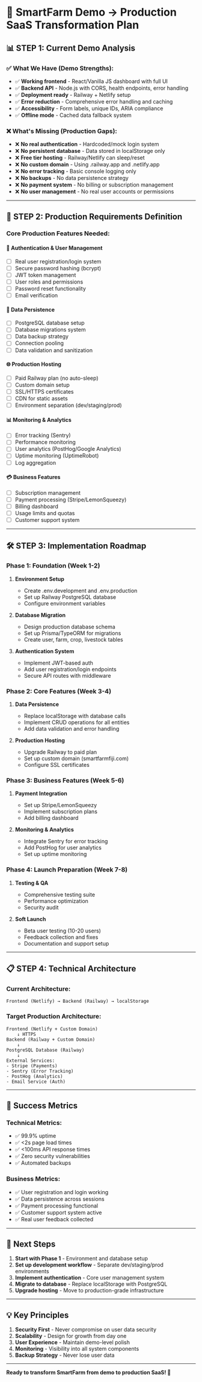 # 🚀 SmartFarm Demo → Production SaaS Transformation Plan

## 📊 **STEP 1: Current Demo Analysis**

### **✅ What We Have (Demo Strengths):**
- ✅ **Working frontend** - React/Vanilla JS dashboard with full UI
- ✅ **Backend API** - Node.js with CORS, health endpoints, error handling
- ✅ **Deployment ready** - Railway + Netlify setup
- ✅ **Error reduction** - Comprehensive error handling and caching
- ✅ **Accessibility** - Form labels, unique IDs, ARIA compliance
- ✅ **Offline mode** - Cached data fallback system

### **❌ What's Missing (Production Gaps):**
- ❌ **No real authentication** - Hardcoded/mock login system
- ❌ **No persistent database** - Data stored in localStorage only
- ❌ **Free tier hosting** - Railway/Netlify can sleep/reset
- ❌ **No custom domain** - Using .railway.app and .netlify.app
- ❌ **No error tracking** - Basic console logging only
- ❌ **No backups** - No data persistence strategy
- ❌ **No payment system** - No billing or subscription management
- ❌ **No user management** - No real user accounts or permissions

---

## 🎯 **STEP 2: Production Requirements Definition**

### **Core Production Features Needed:**

#### **🔐 Authentication & User Management**
- [ ] Real user registration/login system
- [ ] Secure password hashing (bcrypt)
- [ ] JWT token management
- [ ] User roles and permissions
- [ ] Password reset functionality
- [ ] Email verification

#### **💾 Data Persistence**
- [ ] PostgreSQL database setup
- [ ] Database migrations system
- [ ] Data backup strategy
- [ ] Connection pooling
- [ ] Data validation and sanitization

#### **🌐 Production Hosting**
- [ ] Paid Railway plan (no auto-sleep)
- [ ] Custom domain setup
- [ ] SSL/HTTPS certificates
- [ ] CDN for static assets
- [ ] Environment separation (dev/staging/prod)

#### **📊 Monitoring & Analytics**
- [ ] Error tracking (Sentry)
- [ ] Performance monitoring
- [ ] User analytics (PostHog/Google Analytics)
- [ ] Uptime monitoring (UptimeRobot)
- [ ] Log aggregation

#### **💳 Business Features**
- [ ] Subscription management
- [ ] Payment processing (Stripe/LemonSqueezy)
- [ ] Billing dashboard
- [ ] Usage limits and quotas
- [ ] Customer support system

---

## 🛠️ **STEP 3: Implementation Roadmap**

### **Phase 1: Foundation (Week 1-2)**
1. **Environment Setup**
   - Create .env.development and .env.production
   - Set up Railway PostgreSQL database
   - Configure environment variables

2. **Database Migration**
   - Design production database schema
   - Set up Prisma/TypeORM for migrations
   - Create user, farm, crop, livestock tables

3. **Authentication System**
   - Implement JWT-based auth
   - Add user registration/login endpoints
   - Secure API routes with middleware

### **Phase 2: Core Features (Week 3-4)**
1. **Data Persistence**
   - Replace localStorage with database calls
   - Implement CRUD operations for all entities
   - Add data validation and error handling

2. **Production Hosting**
   - Upgrade Railway to paid plan
   - Set up custom domain (smartfarmfiji.com)
   - Configure SSL certificates

### **Phase 3: Business Features (Week 5-6)**
1. **Payment Integration**
   - Set up Stripe/LemonSqueezy
   - Implement subscription plans
   - Add billing dashboard

2. **Monitoring & Analytics**
   - Integrate Sentry for error tracking
   - Add PostHog for user analytics
   - Set up uptime monitoring

### **Phase 4: Launch Preparation (Week 7-8)**
1. **Testing & QA**
   - Comprehensive testing suite
   - Performance optimization
   - Security audit

2. **Soft Launch**
   - Beta user testing (10-20 users)
   - Feedback collection and fixes
   - Documentation and support setup

---

## 📋 **STEP 4: Technical Architecture**

### **Current Architecture:**
```
Frontend (Netlify) → Backend (Railway) → localStorage
```

### **Target Production Architecture:**
```
Frontend (Netlify + Custom Domain)
    ↓ HTTPS
Backend (Railway + Custom Domain)
    ↓
PostgreSQL Database (Railway)
    ↓
External Services:
- Stripe (Payments)
- Sentry (Error Tracking)
- PostHog (Analytics)
- Email Service (Auth)
```

---

## 🎯 **Success Metrics**

### **Technical Metrics:**
- ✅ 99.9% uptime
- ✅ <2s page load times
- ✅ <100ms API response times
- ✅ Zero security vulnerabilities
- ✅ Automated backups

### **Business Metrics:**
- ✅ User registration and login working
- ✅ Data persistence across sessions
- ✅ Payment processing functional
- ✅ Customer support system active
- ✅ Real user feedback collected

---

## 🚀 **Next Steps**

1. **Start with Phase 1** - Environment and database setup
2. **Set up development workflow** - Separate dev/staging/prod environments
3. **Implement authentication** - Core user management system
4. **Migrate to database** - Replace localStorage with PostgreSQL
5. **Upgrade hosting** - Move to production-grade infrastructure

---

## 💡 **Key Principles**

1. **Security First** - Never compromise on user data security
2. **Scalability** - Design for growth from day one
3. **User Experience** - Maintain demo-level polish
4. **Monitoring** - Visibility into all system components
5. **Backup Strategy** - Never lose user data

---

**Ready to transform SmartFarm from demo to production SaaS! 🎉**
